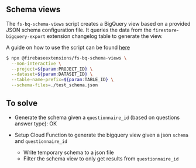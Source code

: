 ## Schema views

The `fs-bq-schema-views` script creates a BigQuery view based on a provided JSON schema configuration file. It queries the data from the `firestore-bigquery-export` extension changelog table to generate the view.

A guide on how to use the script can be found [here](https://github.com/firebase/extensions/blob/master/firestore-bigquery-export/guides/GENERATE_SCHEMA_VIEWS.md)

```bash
$ npx @firebaseextensions/fs-bq-schema-views \
  --non-interactive \
  --project=${param:PROJECT_ID} \
  --dataset=${param:DATASET_ID} \
  --table-name-prefix=${param:TABLE_ID} \
  --schema-files=./test_schema.json
```


## To solve

- Generate the schema given a `questionnaire_id` (based on questions answer type): OK

- Setup Cloud Function to generate the bigquery view given a json `schema` and `questionnaire_id`
    - Write temporary schema to a json file
    - Filter the schema view to only get results from `questionnaire_id`
